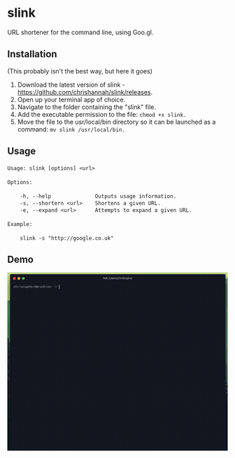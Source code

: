 # slink
URL shortener for the command line, using Goo.gl.

## Installation
(This probably isn't the best way, but here it goes)

1. Download the latest version of slink - https://github.com/chrishannah/slink/releases.
2. Open up your terminal app of choice.
3. Navigate to the folder containing the "slink" file.
4. Add the executable permission to the file: `chmod +x slink.`
5. Move the file to the usr/local/bin directory so it can be launched as a command: `mv slink /usr/local/bin.`

## Usage

```
Usage: slink [options] <url>

Options:

    -h, --help              Outputs usage information.
    -s, --shortern <url>    Shortens a given URL.
    -e, --expand <url>      Attempts to expand a given URL.

Example:

    slink -s "http://google.co.uk"

```

## Demo
![](https://github.com/chrishannah/slink/blob/master/2017-03-23%2020_38_29.gif?raw=true)
